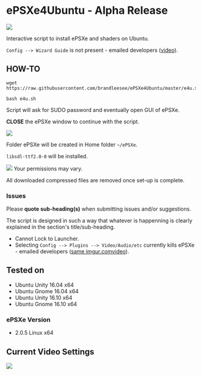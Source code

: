 # ePSXe4Ubuntu - Alpha Release

![](http://i.imgur.com/Ja5u4Dg.png)

Interactive script to install ePSXe and shaders on Ubuntu.

` Config --> Wizard Guide ` is not present - emailed developers ([video](https://www.youtube.com/watch?v=Ru49bfyXijw)).

## HOW-TO

```
wget https://raw.githubusercontent.com/brandleesee/ePSXe4Ubuntu/master/e4u.sh

bash e4u.sh
```

Script will ask for SUDO password and eventually open GUI of ePSXe. 

**CLOSE** the ePSXe window to continue with the script. 

![](http://i.imgur.com/p8vMQDt.png)

Folder ePSXe will be created in Home folder ` ~/ePSXe `.

` libsdl-ttf2.0-0 ` will be installed.

![](http://i.imgur.com/w4Ua94W.png)
Your permissions may vary.

All downloaded compressed files are removed once set-up is complete.

### Issues

Please **quote sub-heading(s)** when submitting issues and/or suggestions.

The script is designed in such a way that whatever is happenning is clearly explained in the section's title/sub-heading.

* Cannot Lock to Launcher.
* Selecting ` Config --> Plugins --> Video/Audio/etc ` currently kills ePSXe - emailed developers ([same imgur.comvideo](https://www.youtube.com/watch?v=Ru49bfyXijw)).

## Tested on 

* Ubuntu Unity 16.04 x64
* Ubuntu Gnome 16.04 x64
* Ubuntu Unity 16.10 x64
* Ubuntu Gnome 16.10 x64

### ePSXe Version

* 2.0.5 Linux x64

## Current Video Settings

![](http://i.imgur.com/MDQabuy.png)
